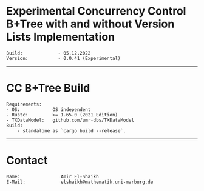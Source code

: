 # Experimental Concurrency Control B+Tree with and without Version Lists Implementation
    Build:             - 05.12.2022
    Version:           - 0.0.41 (Experimental)
---------------------------------------
# CC B+Tree Build
    Requirements:
    - OS:            OS independent
    - Rustc:         >= 1.65.0 (2021 Edition)
    - TXDataModel:   github.com/umr-dbs/TXDataModel
    Build:
        - standalone as `cargo build --release`.
---------------------------------------
# Contact
    Name:               Amir El-Shaikh
    E-Mail:             elshaikh@mathematik.uni-marburg.de